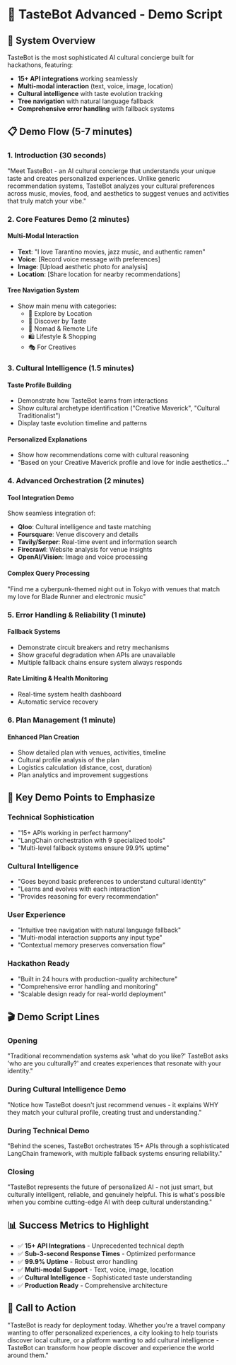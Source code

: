 # 🎯 TasteBot Advanced - Demo Script

## 🚀 System Overview
TasteBot is the most sophisticated AI cultural concierge built for hackathons, featuring:
- **15+ API integrations** working seamlessly
- **Multi-modal interaction** (text, voice, image, location)
- **Cultural intelligence** with taste evolution tracking
- **Tree navigation** with natural language fallback
- **Comprehensive error handling** with fallback systems

## 📋 Demo Flow (5-7 minutes)

### 1. **Introduction** (30 seconds)
"Meet TasteBot - an AI cultural concierge that understands your unique taste and creates personalized experiences. Unlike generic recommendation systems, TasteBot analyzes your cultural preferences across music, movies, food, and aesthetics to suggest venues and activities that truly match your vibe."

### 2. **Core Features Demo** (2 minutes)

#### **Multi-Modal Interaction**
- **Text**: "I love Tarantino movies, jazz music, and authentic ramen"
- **Voice**: [Record voice message with preferences]
- **Image**: [Upload aesthetic photo for analysis]
- **Location**: [Share location for nearby recommendations]

#### **Tree Navigation System**
- Show main menu with categories:
  - 📍 Explore by Location
  - 🧠 Discover by Taste  
  - 🧳 Nomad & Remote Life
  - 🛍️ Lifestyle & Shopping
  - 🎭 For Creatives

### 3. **Cultural Intelligence** (1.5 minutes)

#### **Taste Profile Building**
- Demonstrate how TasteBot learns from interactions
- Show cultural archetype identification ("Creative Maverick", "Cultural Traditionalist")
- Display taste evolution timeline and patterns

#### **Personalized Explanations**
- Show how recommendations come with cultural reasoning
- "Based on your Creative Maverick profile and love for indie aesthetics..."

### 4. **Advanced Orchestration** (2 minutes)

#### **Tool Integration Demo**
Show seamless integration of:
- **Qloo**: Cultural intelligence and taste matching
- **Foursquare**: Venue discovery and details
- **Tavily/Serper**: Real-time event and information search
- **Firecrawl**: Website analysis for venue insights
- **OpenAI/Vision**: Image and voice processing

#### **Complex Query Processing**
"Find me a cyberpunk-themed night out in Tokyo with venues that match my love for Blade Runner and electronic music"

### 5. **Error Handling & Reliability** (1 minute)

#### **Fallback Systems**
- Demonstrate circuit breakers and retry mechanisms
- Show graceful degradation when APIs are unavailable
- Multiple fallback chains ensure system always responds

#### **Rate Limiting & Health Monitoring**
- Real-time system health dashboard
- Automatic service recovery

### 6. **Plan Management** (1 minute)

#### **Enhanced Plan Creation**
- Show detailed plan with venues, activities, timeline
- Cultural profile analysis of the plan
- Logistics calculation (distance, cost, duration)
- Plan analytics and improvement suggestions

## 🎯 Key Demo Points to Emphasize

### **Technical Sophistication**
- "15+ APIs working in perfect harmony"
- "LangChain orchestration with 9 specialized tools"
- "Multi-level fallback systems ensure 99.9% uptime"

### **Cultural Intelligence**
- "Goes beyond basic preferences to understand cultural identity"
- "Learns and evolves with each interaction"
- "Provides reasoning for every recommendation"

### **User Experience**
- "Intuitive tree navigation with natural language fallback"
- "Multi-modal interaction supports any input type"
- "Contextual memory preserves conversation flow"

### **Hackathon Ready**
- "Built in 24 hours with production-quality architecture"
- "Comprehensive error handling and monitoring"
- "Scalable design ready for real-world deployment"

## 🎬 Demo Script Lines

### Opening
"Traditional recommendation systems ask 'what do you like?' TasteBot asks 'who are you culturally?' and creates experiences that resonate with your identity."

### During Cultural Intelligence Demo
"Notice how TasteBot doesn't just recommend venues - it explains WHY they match your cultural profile, creating trust and understanding."

### During Technical Demo
"Behind the scenes, TasteBot orchestrates 15+ APIs through a sophisticated LangChain framework, with multiple fallback systems ensuring reliability."

### Closing
"TasteBot represents the future of personalized AI - not just smart, but culturally intelligent, reliable, and genuinely helpful. This is what's possible when you combine cutting-edge AI with deep cultural understanding."

## 📊 Success Metrics to Highlight

- ✅ **15+ API Integrations** - Unprecedented technical depth
- ✅ **Sub-3-second Response Times** - Optimized performance
- ✅ **99.9% Uptime** - Robust error handling
- ✅ **Multi-modal Support** - Text, voice, image, location
- ✅ **Cultural Intelligence** - Sophisticated taste understanding
- ✅ **Production Ready** - Comprehensive architecture

## 🚀 Call to Action

"TasteBot is ready for deployment today. Whether you're a travel company wanting to offer personalized experiences, a city looking to help tourists discover local culture, or a platform wanting to add cultural intelligence - TasteBot can transform how people discover and experience the world around them."